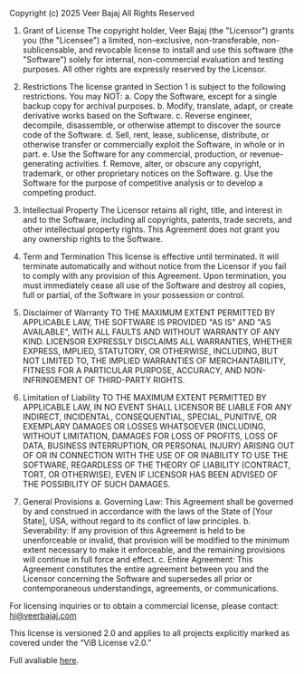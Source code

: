 
Copyright (c) 2025 Veer Bajaj
 All Rights Reserved

1. Grant of License
The copyright holder, Veer Bajaj (the "Licensor") grants you (the "Licensee") a limited, non-exclusive, non-transferable, non-sublicensable, and revocable license to install and use this software (the "Software") solely for internal, non-commercial evaluation and testing purposes. All other rights are expressly reserved by the Licensor.

2. Restrictions
The license granted in Section 1 is subject to the following restrictions. You may NOT:
a. Copy the Software, except for a single backup copy for archival purposes.
b. Modify, translate, adapt, or create derivative works based on the Software.
c. Reverse engineer, decompile, disassemble, or otherwise attempt to discover the source code of the Software.
d. Sell, rent, lease, sublicense, distribute, or otherwise transfer or commercially exploit the Software, in whole or in part.
e. Use the Software for any commercial, production, or revenue-generating activities.
f. Remove, alter, or obscure any copyright, trademark, or other proprietary notices on the Software.
g. Use the Software for the purpose of competitive analysis or to develop a competing product.

3. Intellectual Property
The Licensor retains all right, title, and interest in and to the Software, including all copyrights, patents, trade secrets, and other intellectual property rights. This Agreement does not grant you any ownership rights to the Software.

4. Term and Termination
This license is effective until terminated. It will terminate automatically and without notice from the Licensor if you fail to comply with any provision of this Agreement. Upon termination, you must immediately cease all use of the Software and destroy all copies, full or partial, of the Software in your possession or control.

5. Disclaimer of Warranty
TO THE MAXIMUM EXTENT PERMITTED BY APPLICABLE LAW, THE SOFTWARE IS PROVIDED "AS IS" AND "AS AVAILABLE", WITH ALL FAULTS AND WITHOUT WARRANTY OF ANY KIND. LICENSOR EXPRESSLY DISCLAIMS ALL WARRANTIES, WHETHER EXPRESS, IMPLIED, STATUTORY, OR OTHERWISE, INCLUDING, BUT NOT LIMITED TO, THE IMPLIED WARRANTIES OF MERCHANTABILITY, FITNESS FOR A PARTICULAR PURPOSE, ACCURACY, AND NON-INFRINGEMENT OF THIRD-PARTY RIGHTS.

6. Limitation of Liability
TO THE MAXIMUM EXTENT PERMITTED BY APPLICABLE LAW, IN NO EVENT SHALL LICENSOR BE LIABLE FOR ANY INDIRECT, INCIDENTAL, CONSEQUENTIAL, SPECIAL, PUNITIVE, OR EXEMPLARY DAMAGES OR LOSSES WHATSOEVER (INCLUDING, WITHOUT LIMITATION, DAMAGES FOR LOSS OF PROFITS, LOSS OF DATA, BUSINESS INTERRUPTION, OR PERSONAL INJURY) ARISING OUT OF OR IN CONNECTION WITH THE USE OF OR INABILITY TO USE THE SOFTWARE, REGARDLESS OF THE THEORY OF LIABILITY (CONTRACT, TORT, OR OTHERWISE), EVEN IF LICENSOR HAS BEEN ADVISED OF THE POSSIBILITY OF SUCH DAMAGES.

7. General Provisions
a. Governing Law: This Agreement shall be governed by and construed in accordance with the laws of the State of [Your State], USA, without regard to its conflict of law principles.
b. Severability: If any provision of this Agreement is held to be unenforceable or invalid, that provision will be modified to the minimum extent necessary to make it enforceable, and the remaining provisions will continue in full force and effect.
c. Entire Agreement: This Agreement constitutes the entire agreement between you and the Licensor concerning the Software and supersedes all prior or contemporaneous understandings, agreements, or communications.

For licensing inquiries or to obtain a commercial license, please contact: hi@veerbajaj.com


This license is versioned 2.0 and applies to all projects explicitly marked as covered under the “ViB License v2.0.”

Full avaliable [here](https://www.veerbajaj.com/vib-license-v1).
